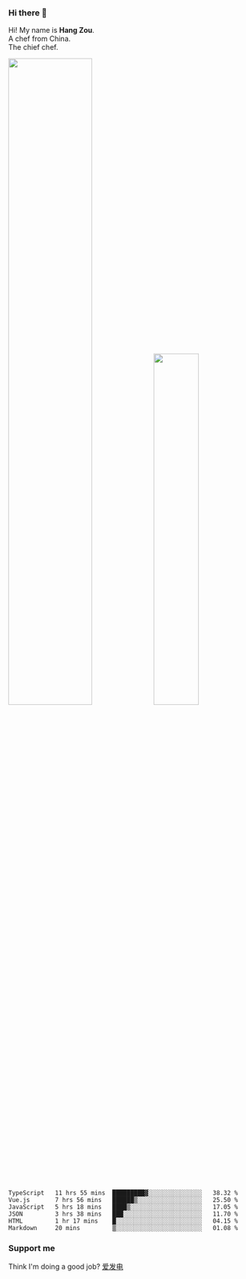 ### Hi there 👋

Hi! My name is **Hang Zou**.  
A chef from China.  
The chief chef.

<img align="" width="57.5%" src="https://github-readme-stats.vercel.app/api?username=zouhangwithsweet&hide_title=true&hide_border=true&show_icons=true&include_all_commits=true&line_height=21" /><img align="" width="42.4%" src="https://github-readme-stats.vercel.app/api/top-langs/?username=zouhangwithsweet&hide_title=true&hide_border=true&layout=compact" />

<!--START_SECTION:waka-->

```text
TypeScript   11 hrs 55 mins  █████████▓░░░░░░░░░░░░░░░   38.32 %
Vue.js       7 hrs 56 mins   ██████▒░░░░░░░░░░░░░░░░░░   25.50 %
JavaScript   5 hrs 18 mins   ████▒░░░░░░░░░░░░░░░░░░░░   17.05 %
JSON         3 hrs 38 mins   ███░░░░░░░░░░░░░░░░░░░░░░   11.70 %
HTML         1 hr 17 mins    █░░░░░░░░░░░░░░░░░░░░░░░░   04.15 %
Markdown     20 mins         ▒░░░░░░░░░░░░░░░░░░░░░░░░   01.08 %
```

<!--END_SECTION:waka-->

### Support me

Think I'm doing a good job? [爱发电](https://afdian.net/@zouhangsweet)
